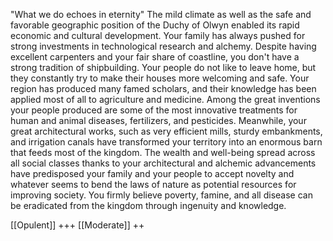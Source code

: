 "What we do echoes in eternity"
The mild climate as well as the safe and favorable geographic position of the Duchy of Olwyn enabled its rapid economic and cultural development. Your family has always pushed for strong investments in technological research and alchemy. Despite having excellent carpenters and your fair share of coastline, you don't have a strong tradition of shipbuilding. Your people do not like to leave home, but they constantly try to make their houses more welcoming and safe. Your region has produced many famed scholars, and their knowledge has been applied most of all to agriculture and medicine. Among the great inventions your people produced are some of the most innovative treatments for human and animal diseases, fertilizers, and pesticides. Meanwhile, your great architectural works, such as very efficient mills, sturdy embankments, and irrigation canals have transformed your territory into an enormous barn that feeds most of the kingdom. The wealth and well-being spread across all social classes thanks to your architectural and alchemic advancements have predisposed your family and your people to accept novelty and whatever seems to bend the laws of nature as potential resources for improving society. You firmly believe poverty, famine, and all disease can be eradicated from the kingdom through ingenuity and knowledge.

[[Opulent]] +++
[[Moderate]] ++
